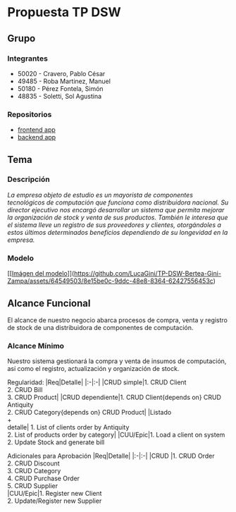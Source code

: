 # Propuesta TP DSW

## Grupo

### Integrantes

- 50020 - Cravero, Pablo César
- 49485 - Roba Martinez, Manuel
- 50180 - Pérez Fontela, Simón
- 48835 - Soletti, Sol Agustina

### Repositorios

- [frontend app](https://github.com/Neirus2/TP_DSW_FrontEnd)
- [backend app](https://github.com/Neirus2/TP_DSW_BackEnd)

## Tema

### Descripción

_La empresa objeto de estudio es un mayorista de componentes tecnológicos de
computación que funciona como distribuidora nacional. Su director ejecutivo nos encargó
desarrollar un sistema que permita mejorar la organización de stock y venta de sus
productos. También le interesa que el sistema lleve un registro de sus proveedores y
clientes, otorgándoles a estos últimos determinados beneficios dependiendo de su
longevidad en la empresa._

### Modelo

[[[Imágen del modelo](https://drive.google.com/file/d/1RbCBWJDIhxsP6OdKpzudn3yOLC9Otv8f/view)]](https://github.com/LucaGini/TP-DSW-Bertea-Gini-Zampa/assets/64549503/8e15be0c-9ddc-48e8-8364-62427556453c)

## Alcance Funcional

El alcance de nuestro negocio abarca procesos de compra, venta y registro de stock de una distribuidora de componentes de computación.

### Alcance Mínimo

Nuestro sistema gestionará la compra y venta de insumos de computación, así como el registro, actualización
y organización de stock.

Regularidad:
|Req|Detalle|
|:-|:-|
|CRUD simple|1. CRUD Client<br>2. CRUD Bill<br>3. CRUD Product|
|CRUD dependiente|1. CRUD Client{depends on} CRUD Antiquity<br>2. CRUD Category{depends on} CRUD Product|
|Listado<br>+<br>detalle| 1. List of clients order by Antiquity<br> 2. List of products order by category|
|CUU/Epic|1. Load a client on system<br>2. Update Stock and generate bill

Adicionales para Aprobación
|Req|Detalle|
|:-|:-|
|CRUD |1. CRUD Order<br>2. CRUD Discount<br>3. CRUD Category<br>4. CRUD Purchase Order<br>5. CRUD Supplier<br>
|CUU/Epic|1. Register new Client<br>2. Update/Register new Supplier<br>
